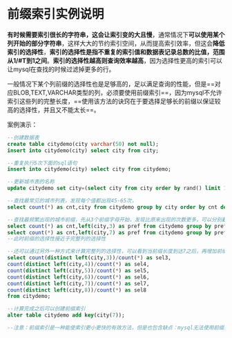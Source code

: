 # 前缀索引实例说明

​		**有时候需要索引很长的字符串，这会让索引变的大且慢**，通常情况下**可以使用某个列开始的部分字符串**，这样大大的节约索引空间，从而提高索引效率，但这会**降低索引的选择性**，**索引的选择性是指不重复的索引值和数据表记录总数的比值，范围从1/#T到1之间**。**索引的选择性越高则查询效率越高**，因为选择性更高的索引可以让mysql在查找的时候过滤掉更多的行。

​		一般情况下某个列前缀的选择性也是足够高的，足以满足查询的性能，但是==对应BLOB,TEXT,VARCHAR类型的列，必须要使用前缀索引==，因为mysql不允许索引这些列的完整长度，==使用该方法的诀窍在于要选择足够长的前缀以保证较高的选择性，并且又不能太长==。

案例演示：

```sql
--创建数据表
create table citydemo(city varchar(50) not null);
insert into citydemo(city) select city from city;

--重复执行5次下面的sql语句
insert into citydemo(city) select city from citydemo;

--更新城市表的名称
update citydemo set city=(select city from city order by rand() limit 1);

--查找最常见的城市列表，发现每个值都出现45-65次，
select count(*) as cnt,city from citydemo group by city order by cnt desc limit 10;

--查找最频繁出现的城市前缀，先从3个前缀字母开始，发现比原来出现的次数更多，可以分别截取多个字符查看城市出现的次数
select count(*) as cnt,left(city,3) as pref from citydemo group by pref order by cnt desc limit 10;
select count(*) as cnt,left(city,7) as pref from citydemo group by pref order by cnt desc limit 10;
--此时前缀的选择性接近于完整列的选择性

--还可以通过另外一种方式来计算完整列的选择性，可以看到当前缀长度到达7之后，再增加前缀长度，选择性提升的幅度已经很小了
select count(distinct left(city,3))/count(*) as sel3,
count(distinct left(city,4))/count(*) as sel4,
count(distinct left(city,5))/count(*) as sel5,
count(distinct left(city,6))/count(*) as sel6,
count(distinct left(city,7))/count(*) as sel7,
count(distinct left(city,8))/count(*) as sel8 
from citydemo;

--计算完成之后可以创建前缀索引
alter table citydemo add key(city(7));

--注意：前缀索引是一种能使索引更小更快的有效方法，但是也包含缺点：mysql无法使用前缀索引做order by 和 group by。 
```

